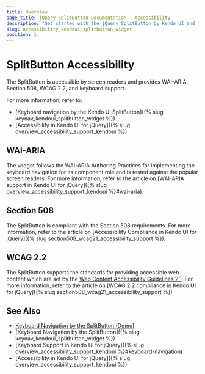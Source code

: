 ```yaml
---
title: Overview
page_title: jQuery SplitButton Documentation - Accessibility
description: "Get started with the jQuery SplitButton by Kendo UI and learn about its accessibility support for WAI-ARIA, Section 508, and WCAG 2.2."
slug: accessibility_kendoui_splitbutton_widget
position: 1
---
```


# SplitButton Accessibility

The SplitButton is accessible by screen readers and provides WAI-ARIA, Section 508, WCAG 2.2, and keyboard support.

For more information, refer to:
* [Keyboard navigation by the Kendo UI SplitButton]({% slug keynav_kendoui_splitbutton_widget %})
* [Accessibility in Kendo UI for jQuery]({% slug overview_accessibility_support_kendoui %})

## WAI-ARIA

The widget follows the WAI-ARIA Authoring Practices for implementing the keyboard navigation for its component role and is tested against the popular screen readers. 
For more information, refer to the article on [WAI-ARIA support in Kendo UI for jQuery]({% slug overview_accessibility_support_kendoui %}#wai-aria).

## Section 508

The SplitButton is compliant with the Section 508 requirements. For more information, refer to the article on [Accessibility Compliance in Kendo UI for jQuery]({% slug section508_wcag21_accessibility_support %}).

## WCAG 2.2

The SplitButton supports the standards for providing accessible web content which are set by the [Web Content Accessibility Guidelines 2.1](https://www.w3.org/TR/WCAG/). For more information, refer to the article on [WCAG 2.2 compliance in Kendo UI for jQuery]({% slug section508_wcag21_accessibility_support %})

## See Also

* [Keyboard Navigation by the SplitButton (Demo)](https://demos.telerik.com/kendo-ui/splitbutton/keyboard-navigation)
* [Keyboard Navigation by the SplitButton]({% slug keynav_kendoui_splitbutton_widget %})
* [Keyboard Support in Kendo UI for jQuery]({% slug overview_accessibility_support_kendoui %}#keyboard-navigation)
* [Accessibility in Kendo UI for jQuery]({% slug overview_accessibility_support_kendoui %})
